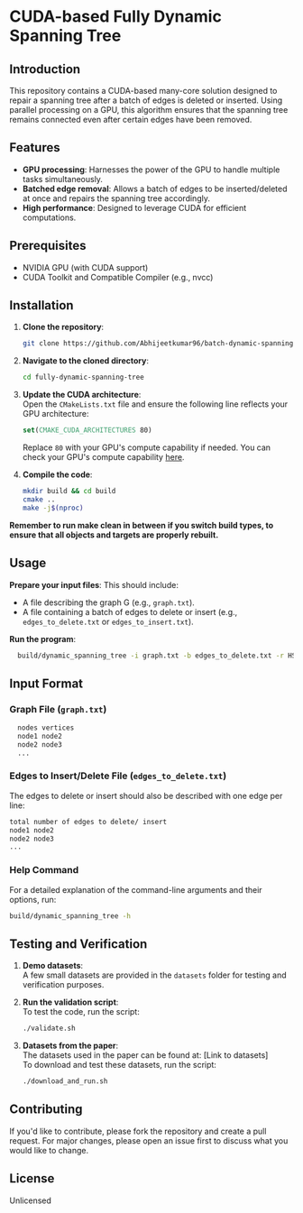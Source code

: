 # CUDA-based Fully Dynamic Spanning Tree

## Introduction

This repository contains a CUDA-based many-core solution designed to repair a spanning tree after a batch of edges is deleted or inserted. Using parallel processing on a GPU, this algorithm ensures that the spanning tree remains connected even after certain edges have been removed.

## Features

- **GPU processing**: Harnesses the power of the GPU to handle multiple tasks simultaneously.
- **Batched edge removal**: Allows a batch of edges to be inserted/deleted at once and repairs the spanning tree accordingly.
- **High performance**: Designed to leverage CUDA for efficient computations.

## Prerequisites

- NVIDIA GPU (with CUDA support)
- CUDA Toolkit and Compatible Compiler (e.g., nvcc)

## Installation

1. **Clone the repository**:  
   ```bash
   git clone https://github.com/Abhijeetkumar96/batch-dynamic-spanning-tree
   ```

2. **Navigate to the cloned directory**:  
   ```bash
   cd fully-dynamic-spanning-tree
   ```

3. **Update the CUDA architecture**:  
   Open the `CMakeLists.txt` file and ensure the following line reflects your GPU architecture:  
   ```cmake
   set(CMAKE_CUDA_ARCHITECTURES 80)
   ```  
   Replace `80` with your GPU's compute capability if needed. You can check your GPU's compute capability [here](https://developer.nvidia.com/cuda-gpus).

4. **Compile the code**:  
   ```bash
   mkdir build && cd build
   cmake ..
   make -j$(nproc)
   ```

**Remember to run make clean in between if you switch build types, to ensure that all objects and targets are properly rebuilt.**

## Usage

**Prepare your input files**: This should include:
- A file describing the graph G (e.g., `graph.txt`).
- A file containing a batch of edges to delete or insert (e.g., `edges_to_delete.txt` or `edges_to_insert.txt`).

**Run the program**:

```bash
  build/dynamic_spanning_tree -i graph.txt -b edges_to_delete.txt -r HS -p ET -d 0
```
## Input Format

### Graph File (`graph.txt`)

```bash
  nodes vertices
  node1 node2
  node2 node3
  ...
```

### Edges to Insert/Delete File (`edges_to_delete.txt`)

The edges to delete or insert should also be described with one edge per line:

```bash
total number of edges to delete/ insert
node1 node2
node2 node3
...
```

### **Help Command**  
For a detailed explanation of the command-line arguments and their options, run:  
```bash
build/dynamic_spanning_tree -h
```

## Testing and Verification

1. **Demo datasets**:  
   A few small datasets are provided in the `datasets` folder for testing and verification purposes.

2. **Run the validation script**:  
   To test the code, run the script:  
   ```bash
   ./validate.sh
   ```

3. **Datasets from the paper**:  
   The datasets used in the paper can be found at: [Link to datasets]  
   To download and test these datasets, run the script:  
   ```bash
   ./download_and_run.sh

## Contributing

If you'd like to contribute, please fork the repository and create a pull request. For major changes, please open an issue first to discuss what you would like to change.

## License

Unlicensed

  


